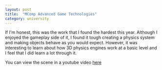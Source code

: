 ```yaml
---
layout: post
title:  "MComp Advanced Game Technologies"
category: university
---
```


If I'm honest, this was the work that I found the hardest this year. Although I enjoyed the gameplay side of it, I found it tough creating a physics system and making objects behave as you would expect. However, it was interesting to learn about how 3D physics engines work at a basic level and I feel that I did learn a lot through it.

You can view the scene in a youtube video [here](https://www.youtube.com/watch?v=AYwU4D_Q0gs)
